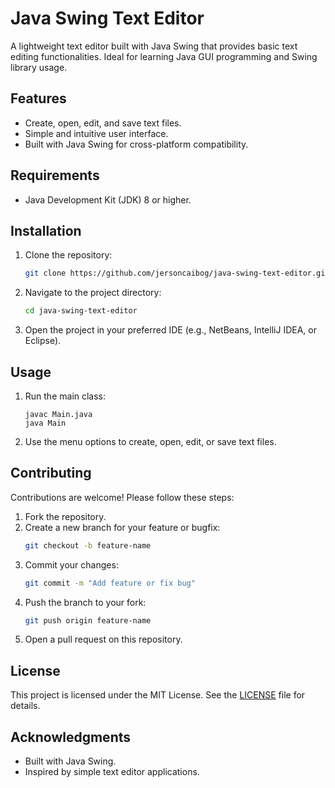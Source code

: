 # Java Swing Text Editor

A lightweight text editor built with Java Swing that provides basic text editing functionalities. Ideal for learning Java GUI programming and Swing library usage.

## Features

- Create, open, edit, and save text files.
- Simple and intuitive user interface.
- Built with Java Swing for cross-platform compatibility.

## Requirements

- Java Development Kit (JDK) 8 or higher.

## Installation

1. Clone the repository:
   ```bash
   git clone https://github.com/jersoncaibog/java-swing-text-editor.git
   ```

2. Navigate to the project directory:
   ```bash
   cd java-swing-text-editor
   ```

3. Open the project in your preferred IDE (e.g., NetBeans, IntelliJ IDEA, or Eclipse).

## Usage

1. Run the main class:
   ```
   javac Main.java
   java Main
   ```
   
2. Use the menu options to create, open, edit, or save text files.

## Contributing

Contributions are welcome! Please follow these steps:

1. Fork the repository.
2. Create a new branch for your feature or bugfix:
   ```bash
   git checkout -b feature-name
   ```
3. Commit your changes:
   ```bash
   git commit -m "Add feature or fix bug"
   ```
4. Push the branch to your fork:
   ```bash
   git push origin feature-name
   ```
5. Open a pull request on this repository.

## License

This project is licensed under the MIT License. See the [LICENSE](LICENSE) file for details.

## Acknowledgments

- Built with Java Swing.
- Inspired by simple text editor applications.
